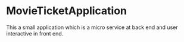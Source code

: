 # MovieTicketApplication
This a small application which is a micro service at back end and user interactive in front end.
